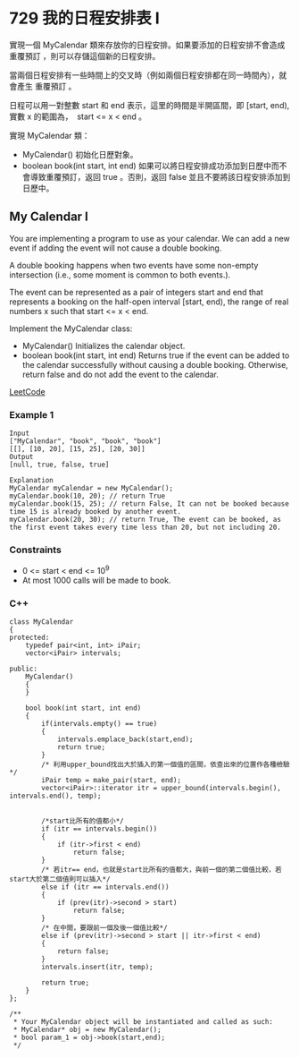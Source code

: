 # 729 我的日程安排表 I

實現一個 MyCalendar 類來存放你的日程安排。如果要添加的日程安排不會造成 重覆預訂 ，則可以存儲這個新的日程安排。

當兩個日程安排有一些時間上的交叉時（例如兩個日程安排都在同一時間內），就會產生 重覆預訂 。

日程可以用一對整數 start 和 end 表示，這里的時間是半開區間，即 [start, end), 實數 x 的範圍為，  start <= x < end 。

實現 MyCalendar 類：
* MyCalendar() 初始化日歷對象。
* boolean book(int start, int end) 如果可以將日程安排成功添加到日歷中而不會導致重覆預訂，返回 true 。否則，返回 false 並且不要將該日程安排添加到日歷中。

##  My Calendar I

You are implementing a program to use as your calendar. We can add a new event if adding the event will not cause a double booking.

A double booking happens when two events have some non-empty intersection (i.e., some moment is common to both events.).

The event can be represented as a pair of integers start and end that represents a booking on the half-open interval [start, end), the range of real numbers x such that start <= x < end.

Implement the MyCalendar class:
* MyCalendar() Initializes the calendar object.
* boolean book(int start, int end) Returns true if the event can be added to the calendar successfully without causing a double booking. Otherwise, return false and do not add the event to the calendar.

[LeetCode](https://leetcode-cn.com/problems/my-calendar-i/)

### Example 1

```
Input
["MyCalendar", "book", "book", "book"]
[[], [10, 20], [15, 25], [20, 30]]
Output
[null, true, false, true]

Explanation
MyCalendar myCalendar = new MyCalendar();
myCalendar.book(10, 20); // return True
myCalendar.book(15, 25); // return False, It can not be booked because time 15 is already booked by another event.
myCalendar.book(20, 30); // return True, The event can be booked, as the first event takes every time less than 20, but not including 20.
```

### Constraints

* 0 <= start < end <= 10<sup>9</sup>
* At most 1000 calls will be made to book.

### C++ 

```
class MyCalendar
{
protected:
    typedef pair<int, int> iPair;
    vector<iPair> intervals;

public:
    MyCalendar()
    {
    }

    bool book(int start, int end)
    {
        if(intervals.empty() == true)
        {
            intervals.emplace_back(start,end);
            return true;
        }
        /* 利用upper_bound找出大於插入的第一個值的區間，依查出來的位置作各種檢驗*/
        iPair temp = make_pair(start, end);
        vector<iPair>::iterator itr = upper_bound(intervals.begin(), intervals.end(), temp);

        
        /*start比所有的值都小*/
        if (itr == intervals.begin())
        {
            if (itr->first < end)
                return false;
        }
        /* 若itr== end，也就是start比所有的值都大，與前一個的第二個值比較，若start大於第二個值則可以插入*/
        else if (itr == intervals.end())
        {
            if (prev(itr)->second > start)
                return false;
        }
        /* 在中間，要跟前一個及後一個值比較*/
        else if (prev(itr)->second > start || itr->first < end)
        {
            return false;
        }
        intervals.insert(itr, temp);

        return true;
    }
};

/**
 * Your MyCalendar object will be instantiated and called as such:
 * MyCalendar* obj = new MyCalendar();
 * bool param_1 = obj->book(start,end);
 */
```
